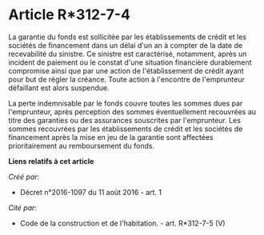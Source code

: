 # Article R*312-7-4

La garantie du fonds est sollicitée par les établissements de crédit et les sociétés de financement dans un délai d'un an à
compter de la date de recevabilité du sinistre. Ce sinistre est caractérisé, notamment, après un incident de paiement ou le
constat d'une situation financière durablement compromise ainsi que par une action de l'établissement de crédit ayant pour
but de régler la créance. Toute action à l'encontre de l'emprunteur défaillant est alors suspendue. 

La perte indemnisable par le fonds couvre toutes les sommes dues par l'emprunteur, après perception des sommes éventuellement
recouvrées au titre des garanties ou des assurances souscrites par l'emprunteur. Les sommes recouvrées par les établissements
de crédit et les sociétés de financement après la mise en jeu de la garantie sont affectées prioritairement au remboursement
du fonds.

**Liens relatifs à cet article**

_Créé par_:

  - Décret n°2016-1097 du 11 août 2016 - art. 1

_Cité par_:

  - Code de la construction et de l'habitation. - art. R*312-7-5 (V)
